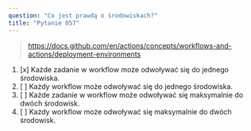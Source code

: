 ```yaml
---
question: "Co jest prawdą o środowiskach?"
title: "Pytanie 057"
---
```


> https://docs.github.com/en/actions/concepts/workflows-and-actions/deployment-environments
1. [x] Każde zadanie w workflow może odwoływać się do jednego środowiska.
1. [ ] Każdy workflow może odwoływać się do jednego środowiska.
1. [ ] Każde zadanie w workflow może odwoływać się maksymalnie do dwóch środowisk.
1. [ ] Każdy workflow może odwoływać się maksymalnie do dwóch środowisk.
